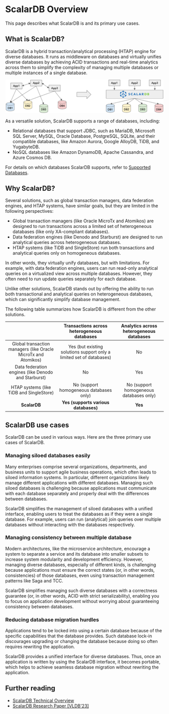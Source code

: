 # ScalarDB Overview

This page describes what ScalarDB is and its primary use cases.

## What is ScalarDB?

ScalarDB is a hybrid transaction/analytical processing (HTAP) engine for diverse databases. It runs as middleware on databases and virtually unifies diverse databases by achieving ACID transactions and real-time analytics across them to simplify the complexity of managing multiple databases or multiple instances of a single database.

![How ScalarDB simplifies complex data management architecture.](images/scalardb.png)

As a versatile solution, ScalarDB supports a range of databases, including:

- Relational databases that support JDBC, such as MariaDB, Microsoft SQL Server, MySQL, Oracle Database, PostgreSQL, SQLite, and their compatible databases, like Amazon Aurora, Google AlloyDB, TiDB, and YugabyteDB.
- NoSQL databases like Amazon DynamoDB, Apache Cassandra, and Azure Cosmos DB.

For details on which databases ScalarDB supports, refer to [Supported Databases](scalardb-supported-databases.md).

## Why ScalarDB?

Several solutions, such as global transaction managers, data federation engines, and HTAP systems, have similar goals, but they are limited in the following perspectives:

- Global transaction managers (like Oracle MicroTx and Atomikos) are designed to run transactions across a limited set of heterogeneous databases (like only XA-compliant databases).
- Data federation engines (like Denodo and Starburst) are designed to run analytical queries across heterogeneous databases.
- HTAP systems (like TiDB and SingleStore) run both transactions and analytical queries only on homogeneous databases.

In other words, they virtually unify databases, but with limitations. For example, with data federation engines, users can run read-only analytical queries on a virtualized view across multiple databases. However, they often need to run update queries separately for each database.

Unlike other solutions, ScalarDB stands out by offering the ability to run both transactional and analytical queries on heterogeneous databases, which can significantly simplify database management.

The following table summarizes how ScalarDB is different from the other solutions.

|                                                                |              Transactions across heterogeneous databases             | Analytics across heterogeneous databases |
| :------------------------------------------------------------: | :------------------------------------------------------------------: | :--------------------------------------: |
| Global transaction managers (like Oracle MicroTx and Atomikos) | Yes (but existing solutions support only a limited set of databases) |                    No                    |
|      Data federation engines (like Denodo and Starburst)       |                                  No                                  |                   Yes                    |
|            HTAP systems (like TiDB and SingleStore)            |                No (support homogeneous databases only)               | No (support homogeneous databases only)  |
|                         **ScalarDB**                           |                 **Yes (supports various databases)**                 |                 **Yes**                  |


## ScalarDB use cases

ScalarDB can be used in various ways. Here are the three primary use cases of ScalarDB.

### Managing siloed databases easily
Many enterprises comprise several organizations, departments, and business units to support agile business operations, which often leads to siloed information systems. In particular, different organizations likely manage different applications with different databases. Managing such siloed databases is challenging because applications must communicate with each database separately and properly deal with the differences between databases.

ScalarDB simplifies the management of siloed databases with a unified interface, enabling users to treat the databases as if they were a single database. For example, users can run (analytical) join queries over multiple databases without interacting with the databases respectively.

### Managing consistency between multiple database
Modern architectures, like the microservice architecture, encourage a system to separate a service and its database into smaller subsets to increase system modularity and development efficiency. However, managing diverse databases, especially of different kinds, is challenging because applications must ensure the correct states (or, in other words, consistencies) of those databases, even using transaction management patterns like Saga and TCC.

ScalarDB simplifies managing such diverse databases with a correctness guarantee (or, in other words, ACID with strict serializability), enabling you to focus on application development without worrying about guaranteeing consistency between databases.

### Reducing database migration hurdles

Applications tend to be locked into using a certain database because of the specific capabilities that the database provides. Such database lock-in discourages upgrading or changing the database because doing so often requires rewriting the application.

ScalarDB provides a unified interface for diverse databases. Thus, once an application is written by using the ScalarDB interface, it becomes portable, which helps to achieve seamless database migration without rewriting the application.

## Further reading

- [ScalarDB Technical Overview](https://speakerdeck.com/scalar/scalar-db-universal-transaction-manager)
- [ScalarDB Research Paper [VLDB'23]](https://dl.acm.org/doi/10.14778/3611540.3611563)